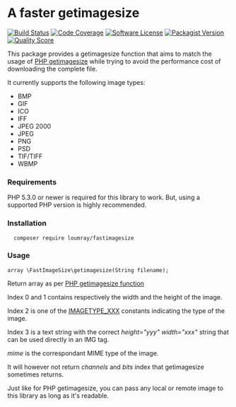 # A faster getimagesize

[![Build Status](https://img.shields.io/travis/loumray/fastimagesize/master.svg?style=flat-square)](https://travis-ci.org/loumray/fastimagesize)
[![Code Coverage](https://img.shields.io/scrutinizer/coverage/g/loumray/fastimagesize.svg?style=flat-square)](https://scrutinizer-ci.com/g/loumray/fastimagesize/?branch=master)
[![Software License](https://img.shields.io/badge/license-MIT-brightgreen.svg?style=flat-square)](LICENSE)
[![Packagist Version](https://img.shields.io/packagist/v/loumray/fastimagesize.svg?style=flat-square)](https://packagist.org/packages/loumray/fastimagesize)
[![Quality Score](https://img.shields.io/scrutinizer/g/loumray/fastimagesize.svg?style=flat-square)](https://scrutinizer-ci.com/g/loumray/fastimagesize)

This package provides a getimagesize function that aims to match the usage of [PHP getimagesize](http://php.net/manual/en/function.getimagesize.php) while trying to avoid the performance cost of downloading the complete file.

It currently supports the following image types:

* BMP
* GIF
* ICO
* IFF
* JPEG 2000
* JPEG
* PNG
* PSD
* TIF/TIFF
* WBMP

### Requirements

PHP 5.3.0 or newer is required for this library to work. But, using a supported PHP version is highly recommended.

### Installation

```
  composer require loumray/fastimagesize
```

### Usage

```
array \FastImageSize\getimagesize(String filename);
```

Return array as per [PHP getimagesize function](http://php.net/manual/en/function.getimagesize.php)

Index 0 and 1 contains respectively the width and the height of the image. 

Index 2 is one of the [IMAGETYPE_XXX](http://php.net/manual/en/image.constants.php) constants indicating the type of the image.

Index 3 is a text string with the correct *height="yyy" width="xxx"* string that can be used directly in an IMG tag.

*mime* is the correspondant MIME type of the image.

It will however not return *channels* and *bits* index that getimagesize sometimes returns.

Just like for PHP getimagesize, you can pass any local or remote image to this library as long as it's readable.
